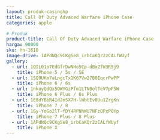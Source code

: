```yaml
---
layout: produk-casinghp
title: Call Of Duty Advaced Warfare iPhone Case
categories: apple

# Produk
product-title: Call Of Duty Advaced Warfare iPhone Case
harga: 90000
sku: hn-1610
image-drive: 1APdNQc9CKgSe8_irbCaKQr2zCALfWUyf
gallery:
  - url: 1QIL01o7EdGfrDwNHo5Cp-dBxZfW3R5j9
    title: iPhone 5 / 5s / SE
  - url: 1SQ9UKm7aLngcTx1K67Vw27B0IqcrPwPP
    title: iPhone 6 / 6s
  - url: 1nkuyQdQx5OWYGzPfm1LTNBolTeV7pF5W
    title: iPhone 6 Plus / 6s Plus
  - url: 1E8dYBbR4Id2mSX7H-lWbtEv0Uu1ZrgKn
    title: iPhone 7 / 8
  - url: 1Gy-YoGo2lT-fDY4RPNhWU7NFzQPxPQYp
    title: iPhone 7 Plus / 8 Plus
  - url: 1APdNQc9CKgSe8_irbCaKQr2zCALfWUyf
    title: iPhone X
---
```

